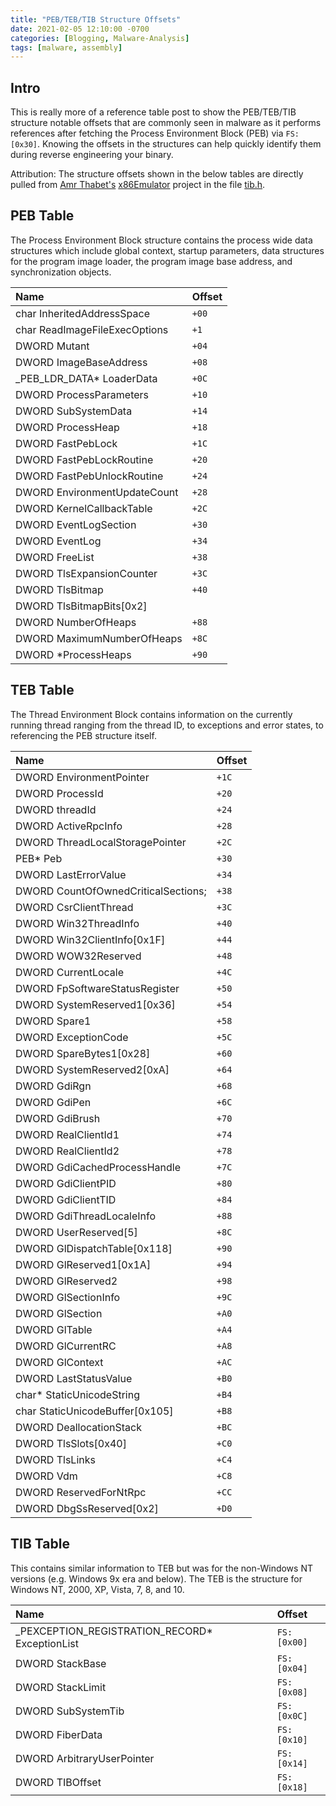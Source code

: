 ```yaml
---
title: "PEB/TEB/TIB Structure Offsets"
date: 2021-02-05 12:10:00 -0700
categories: [Blogging, Malware-Analysis]
tags: [malware, assembly]
---
```


## Intro
This is really more of a reference table post to show the PEB/TEB/TIB structure notable offsets that are commonly seen in malware as it performs references after fetching the Process Environment Block (PEB) via `FS:[0x30]`.  Knowing the offsets in the structures can help quickly identify them during reverse engineering your binary.

Attribution: The structure offsets shown in the below tables are directly pulled from [Amr Thabet's](https://github.com/AmrThabet) [x86Emulator](https://github.com/AmrThabet/x86Emulator) project in the file [tib.h](https://github.com/AmrThabet/x86Emulator/blob/master/tib.h).

## PEB Table
The Process Environment Block structure contains the process wide data structures which include global context, startup parameters, data structures for the program image loader, the program image base address, and synchronization objects.

| Name | Offset |
|:---|:----|
| char InheritedAddressSpace | `+00` |
| char ReadImageFileExecOptions | `+1` |
| DWORD Mutant | `+04` |
| DWORD ImageBaseAddress | `+08` |
| _PEB_LDR_DATA* LoaderData | `+0C` |
| DWORD ProcessParameters | `+10` |
| DWORD SubSystemData | `+14` |
| DWORD ProcessHeap | `+18` |
| DWORD FastPebLock | `+1C` |
| DWORD FastPebLockRoutine | `+20` |
| DWORD FastPebUnlockRoutine | `+24` |
| DWORD EnvironmentUpdateCount | `+28` |
| DWORD KernelCallbackTable | `+2C` |
| DWORD EventLogSection | `+30` |
| DWORD EventLog | `+34` |
| DWORD FreeList | `+38` |
| DWORD TlsExpansionCounter | `+3C` |
| DWORD TlsBitmap | `+40` |
| DWORD TlsBitmapBits[0x2] || 
| DWORD NumberOfHeaps | `+88` |
| DWORD MaximumNumberOfHeaps | `+8C` |
| DWORD *ProcessHeaps | `+90` |

## TEB Table
The Thread Environment Block contains information on the currently running thread ranging from the thread ID, to exceptions and error states, to referencing the PEB structure itself.

| Name | Offset |
|:---|:----|
| DWORD EnvironmentPointer | `+1C` |
| DWORD ProcessId | `+20` |
| DWORD threadId | `+24` |
| DWORD ActiveRpcInfo | `+28` |
| DWORD ThreadLocalStoragePointer | `+2C` |
| PEB* Peb | `+30` |
| DWORD LastErrorValue | `+34` |
| DWORD CountOfOwnedCriticalSections; | `+38` |
| DWORD CsrClientThread | `+3C` |
| DWORD Win32ThreadInfo | `+40` |
| DWORD Win32ClientInfo[0x1F] | `+44` |
| DWORD WOW32Reserved | `+48` |
| DWORD CurrentLocale | `+4C` |
| DWORD FpSoftwareStatusRegister | `+50` |
| DWORD SystemReserved1[0x36] | `+54` |
| DWORD Spare1 | `+58` |
| DWORD ExceptionCode | `+5C` |
| DWORD SpareBytes1[0x28] | `+60` |
| DWORD SystemReserved2[0xA] | `+64` |
| DWORD GdiRgn | `+68` |
| DWORD GdiPen | `+6C` |
| DWORD GdiBrush | `+70` |
| DWORD RealClientId1 | `+74` |
| DWORD RealClientId2 | `+78` |
| DWORD GdiCachedProcessHandle | `+7C` |
| DWORD GdiClientPID | `+80` |
| DWORD GdiClientTID | `+84` |
| DWORD GdiThreadLocaleInfo | `+88` |
| DWORD UserReserved[5] | `+8C` |
| DWORD GlDispatchTable[0x118] | `+90` |
| DWORD GlReserved1[0x1A] | `+94` |
| DWORD GlReserved2 | `+98` |
| DWORD GlSectionInfo | `+9C` |
| DWORD GlSection | `+A0` |
| DWORD GlTable | `+A4` |
| DWORD GlCurrentRC | `+A8` |
| DWORD GlContext | `+AC` |
| DWORD LastStatusValue | `+B0` |
| char* StaticUnicodeString | `+B4` |
| char StaticUnicodeBuffer[0x105] | `+B8` |
| DWORD DeallocationStack | `+BC` |
| DWORD TlsSlots[0x40] | `+C0` |
| DWORD TlsLinks | `+C4` |
| DWORD Vdm | `+C8` |
| DWORD ReservedForNtRpc | `+CC` |
| DWORD DbgSsReserved[0x2] | `+D0` |

## TIB Table
This contains similar information to TEB but was for the non-Windows NT versions (e.g. Windows 9x era and below).  The TEB is the structure for Windows NT, 2000, XP, Vista, 7, 8, and 10.

| Name | Offset |
|:---|:----|
| _PEXCEPTION_REGISTRATION_RECORD* ExceptionList | `FS:[0x00]` |
| DWORD StackBase | `FS:[0x04]` |
| DWORD StackLimit | `FS:[0x08]` |
| DWORD SubSystemTib | `FS:[0x0C]` |
| DWORD FiberData | `FS:[0x10]` |
| DWORD ArbitraryUserPointer | `FS:[0x14]` |
| DWORD TIBOffset | `FS:[0x18]` |
